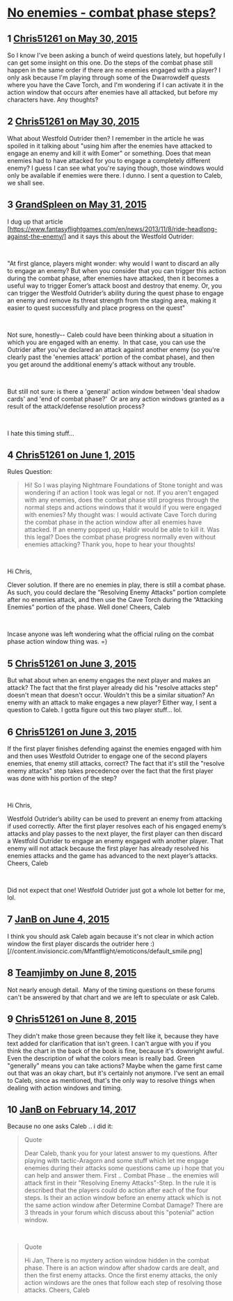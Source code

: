 # [No enemies - combat phase steps?](https://community.fantasyflightgames.com/topic/178758-no-enemies-combat-phase-steps/)

## 1 [Chris51261 on May 30, 2015](https://community.fantasyflightgames.com/topic/178758-no-enemies-combat-phase-steps/?do=findComment&comment=1641920)

So I know I've been asking a bunch of weird questions lately, but hopefully I can get some insight on this one. Do the steps of the combat phase still happen in the same order if there are no enemies engaged with a player? I only ask because I'm playing through some of the Dwarrowdelf quests where you have the Cave Torch, and I'm wondering if I can activate it in the action window that occurs after enemies have all attacked, but before my characters have. Any thoughts?

## 2 [Chris51261 on May 30, 2015](https://community.fantasyflightgames.com/topic/178758-no-enemies-combat-phase-steps/?do=findComment&comment=1642386)

What about Westfold Outrider then? I remember in the article he was spoiled in it talking about "using him after the enemies have attacked to engage an enemy and kill it with Eomer" or something. Does that mean enemies had to have attacked for you to engage a completely different enemy? I guess I can see what you're saying though, those windows would only be available if enemies were there. I dunno. I sent a question to Caleb, we shall see.

## 3 [GrandSpleen on May 31, 2015](https://community.fantasyflightgames.com/topic/178758-no-enemies-combat-phase-steps/?do=findComment&comment=1642494)

I dug up that article [https://www.fantasyflightgames.com/en/news/2013/11/8/ride-headlong-against-the-enemy/] and it says this about the Westfold Outrider:

 

"At first glance, players might wonder: why would I want to discard an ally to engage an enemy? But when you consider that you can trigger this action during the combat phase, after enemies have attacked, then it becomes a useful way to trigger Éomer’s attack boost and destroy that enemy. Or, you can trigger the Westfold Outrider’s ability during the quest phase to engage an enemy and remove its threat strength from the staging area, making it easier to quest successfully and place progress on the quest"

 

Not sure, honestly-- Caleb could have been thinking about a situation in which you are engaged with an enemy.  In that case, you can use the Outrider after you've declared an attack against another enemy (so you're clearly past the 'enemies attack' portion of the combat phase), and then you get around the additional enemy's attack without any trouble.

 

But still not sure: is there a 'general' action window between 'deal shadow cards' and 'end of combat phase?'  Or are any action windows granted as a result of the attack/defense resolution process?

 

I hate this timing stuff...

## 4 [Chris51261 on June 1, 2015](https://community.fantasyflightgames.com/topic/178758-no-enemies-combat-phase-steps/?do=findComment&comment=1644804)

Rules Question:
> Hi! So I was playing Nightmare Foundations of Stone tonight and was wondering if an action I took was legal or not. If you aren't engaged with any enemies, does the combat phase still progress through the normal steps and actions windows that it would if you were engaged with enemies? My thought was: I would activate Cave Torch during the combat phase in the action window after all enemies have attacked. If an enemy popped up, Haldir would be able to kill it. Was this legal? Does the combat phase progress normally even without enemies attacking? Thank you, hope to hear your thoughts!

 

Hi Chris,

Clever solution. If there are no enemies in play, there is still a combat phase. As such, you could declare the “Resolving Enemy Attacks” portion complete after no enemies attack, and then use the Cave Torch during the “Attacking Enemies” portion of the phase.
Well done!
Cheers,
Caleb

 

Incase anyone was left wondering what the official ruling on the combat phase action window thing was. =)

## 5 [Chris51261 on June 3, 2015](https://community.fantasyflightgames.com/topic/178758-no-enemies-combat-phase-steps/?do=findComment&comment=1646597)

But what about when an enemy engages the next player and makes an attack? The fact that the first player already did his "resolve attacks step" doesn't mean that doesn't occur. Wouldn't this be a similar situation? An enemy with an attack to make engages a new player? Either way, I sent a question to Caleb. I gotta figure out this two player stuff... lol.

## 6 [Chris51261 on June 3, 2015](https://community.fantasyflightgames.com/topic/178758-no-enemies-combat-phase-steps/?do=findComment&comment=1647551)

If the first player finishes defending against the enemies engaged with him and then uses Westfold Outrider to engage one of the second players enemies, that enemy still attacks, correct? The fact that it's still the "resolve enemy attacks" step takes precedence over the fact that the first player was done with his portion of the step?

 

Hi Chris,

Westfold Outrider’s ability can be used to prevent an enemy from attacking if used correctly. After the first player resolves each of his engaged enemy’s attacks and play passes to the next player, the first player can then discard a Westfold Outrider to engage an enemy engaged with another player. That enemy will not attack because the first player has already resolved his enemies attacks and the game has advanced to the next player’s attacks.
Cheers,
Caleb

 

Did not expect that one! Westfold Outrider just got a whole lot better for me, lol.

## 7 [JanB on June 4, 2015](https://community.fantasyflightgames.com/topic/178758-no-enemies-combat-phase-steps/?do=findComment&comment=1647948)

I think you should ask Caleb again because it's not clear in which action window the first player discards the outrider here :) [//content.invisioncic.com/Mfantflight/emoticons/default_smile.png]

## 8 [Teamjimby on June 8, 2015](https://community.fantasyflightgames.com/topic/178758-no-enemies-combat-phase-steps/?do=findComment&comment=1652328)

Not nearly enough detail.  Many of the timing questions on these forums can't be answered by that chart and we are left to speculate or ask Caleb.

## 9 [Chris51261 on June 8, 2015](https://community.fantasyflightgames.com/topic/178758-no-enemies-combat-phase-steps/?do=findComment&comment=1652480)

They didn't make those green because they felt like it, because they have text added for clarification that isn't green. I can't argue with you if you think the chart in the back of the book is fine, because it's downright awful. Even the description of what the colors mean is really bad. Green "generally" means you can take actions? Maybe when the game first came out that was an okay chart, but it's certainly not anymore. I've sent an email to Caleb, since as mentioned, that's the only way to resolve things when dealing with action windows and timing.

## 10 [JanB on February 14, 2017](https://community.fantasyflightgames.com/topic/178758-no-enemies-combat-phase-steps/?do=findComment&comment=2639474)

Because no one asks Caleb .. i did it:

> Quote
> 
> Dear Caleb,
> thank you for your latest answer to my questions. After playing with tactic-Aragorn and some stuff which let me engage enemies during their attacks some questions came up i hope that you can help and answer them. First .. Combat Phase .. the enemies will attack first in their "Resolving Enemy Attacks"-Step. In the rule it is described that the players could do action after each of the four steps. Is their an action window before an enemy attack which is not the same action window after Determine Combat Damage? There are 3 threads in your forum which discuss about this "potenial" action window.

 

> Quote
> 
> Hi Jan,
> There is no mystery action window hidden in the combat phase. There is an action window after shadow cards are dealt, and then the first enemy attacks. Once the first enemy attacks, the only action windows are the ones that follow each step of resolving those attacks.
> Cheers,
> Caleb

 


